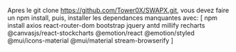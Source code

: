 Apres le git clone https://github.com/Tower0X/SWAPX.git, vous devez faire un npm install, 
puis, installer les dependances manquantes avec: [ npm install axios react-router-dom bootstrap jquery antd millify recharts @canvasjs/react-stockcharts @emotion/react @emotion/styled @mui/icons-material @mui/material stream-browserify ]

